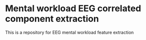 # Mental workload EEG correlated component extraction
This is a repository for EEG mental workload feature extraction

